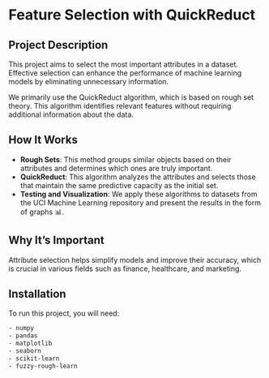 # Feature Selection with QuickReduct

## Project Description

This project aims to select the most important attributes in a dataset. Effective selection can enhance the performance of machine learning models by eliminating unnecessary information.

We primarily use the QuickReduct algorithm, which is based on rough set theory. This algorithm identifies relevant features without requiring additional information about the data.

## How It Works

- **Rough Sets**: This method groups similar objects based on their attributes and determines which ones are truly important.
- **QuickReduct**: This algorithm analyzes the attributes and selects those that maintain the same predictive capacity as the initial set.
- **Testing and Visualization**: We apply these algorithms to datasets from the UCI Machine Learning repository and present the results in the form of graphs 📊.

## Why It’s Important

Attribute selection helps simplify models and improve their accuracy, which is crucial in various fields such as finance, healthcare, and marketing.

## Installation

To run this project, you will need:
```bash
- numpy
- pandas
- matplotlib
- seaborn
- scikit-learn
- fuzzy-rough-learn
